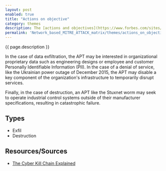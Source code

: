 ```yaml
---
layout: post
enabled: true
title: "Actions on objective"
category: themes
description: The [actions and objectives](https://www.forbes.com/sites/forbestechcouncil/2018/10/05/the-cyber-kill-chain-explained/#661eb07c6bdf) of the APT are dependent on its specific mission. The APT could be focused on data exfiltration, denial of service or destruction.
permalink: 'Network_based_MITRE_ATTACK_matrix/themes/actions_on_objective'
---
```

{{ page.description }}

In the case of data exfiltration, the APT may be interested in organizational proprietary data such as engineering designs or employee and customer Personally Identifiable Information (PII). In the case of a denial of service, like the Ukrainian power outage of December 2015, the APT may disable a key component of the organization's infrastructure to temporarily disrupt services.

Finally, in the case of destruction, an APT like the Stuxnet worm may seek to operate industrial control systems outside of their manufacturer specifications, resulting in catastrophic failure.

## Types

* Exfil
* Destruction

## Resources/Sources

* [The Cyber Kill Chain Explained](https://www.forbes.com/sites/forbestechcouncil/2018/10/05/the-cyber-kill-chain-explained/#661eb07c6bdf)